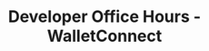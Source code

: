 ---
title: "Developer Office Hours - WalletConnect"
description: "This guide covers WalletConnect — a new integration coming to the official Algorand Wallet for dApp developers. Benefits of using the WalletConnect protocol: - dApps will have options to have their user confirm and sign transactions via Desktop AND Mobile - dApps will be able to connect to a user’s Algorand Wallet and send them signing requests - Intuitive user flows (scan, receive notification, review, sign) - Increased connectivity in the Algorand ecosystem - Possibility for a “dApp browsers” within the mobile Wallet"
type: "course"
category: "Developer Office Hours,Algorand Integrations"
difficulty: "Intermediate"
summary: "Learn about WalletConnect for dApps"
file_path: ""
image: "https://assets-global.website-files.com/5e39e095596498a8b9624af1/5ffca6e3e0d8ad9231cc2af6_Portfolio-course---final.png"
link: "https://www.youtube.com/watch?app=desktop&v=M5j2UQZsQNA"
status: "open"
---